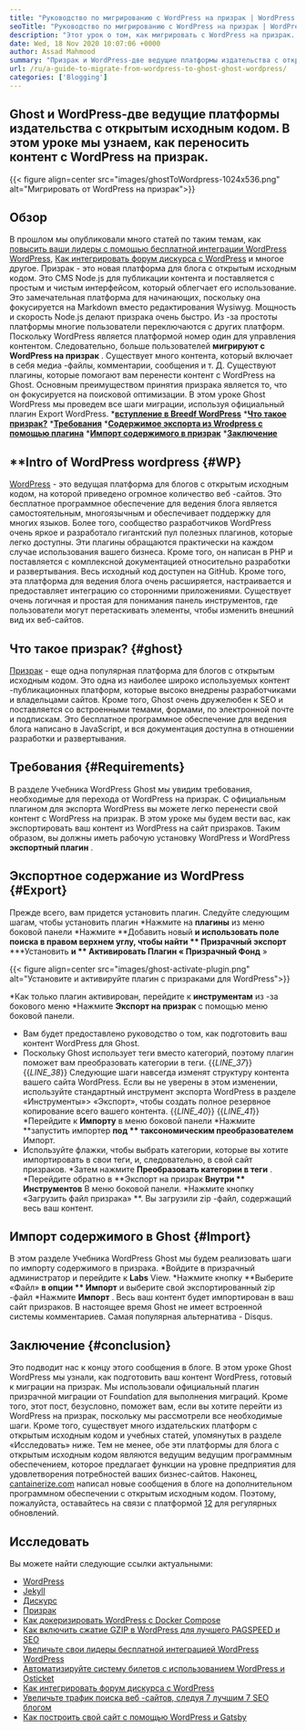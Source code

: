 ```yaml
---
title: "Руководство по мигрированию с WordPress на призрак | WordPress Ghost" 
seoTitle: "Руководство по мигрированию с WordPress на призрак | WordPress Ghost" 
description: "Этот урок о том, как мигрировать с WordPress на призрак. Мы узнаем, как перенести ваши сообщения и страницы на призрака с существующего веб -сайта WordPress." 
date: Wed, 18 Nov 2020 10:07:06 +0000
author: Assad Mahmood
summary: "Призрак и WordPress-две ведущие платформы издательства с открытым исходным кодом. В этом уроке мы узнаем, как переносить контент с WordPress на призрак." 
url: /ru/a-guide-to-migrate-from-wordpress-to-ghost-ghost-wordpress/
categories: ['Blogging']
---
```


## Ghost и WordPress-две ведущие платформы издательства с открытым исходным кодом. В этом уроке мы узнаем, как переносить контент с WordPress на призрак.

{{< figure align=center src="images/ghostToWordpress-1024x536.png" alt="Мигрировать от WordPress на призрак">}}


## Обзор
В прошлом мы опубликовали много статей по таким темам, как [повысить ваши лидеры с помощью бесплатной интеграции WordPress WordPress][1], [Как интегрировать форум дискурса с WordPress][2] и многое другое. Призрак - это новая платформа для блога с открытым исходным кодом. Это CMS Node.js для публикации контента и поставляется с простым и чистым интерфейсом, который облегчает его использование. Это замечательная платформа для начинающих, поскольку она фокусируется на Markdown вместо редактирования Wysiwyg. Мощность и скорость Node.js делают призрака очень быстро. Из -за простоты платформы многие пользователи переключаются с других платформ. Поскольку WordPress является платформой номер один для управления контентом.
Следовательно, больше пользователей **мигрируют с WordPress на призрак** . Существует много контента, который включает в себя медиа -файлы, комментарии, сообщения и т. Д. Существуют плагины, которые помогают вам перенести контент с WordPress на Ghost. Основным преимуществом принятия призрака является то, что он фокусируется на поисковой оптимизации. В этом уроке Ghost WordPress мы проведем все шаги миграции, используя официальный плагин Export WordPress.
  ***[вступление в Breedf WordPress][3]** 
  ***[Что такое призрак?][4]** 
  ***[Требования][5]** 
  ***[Содержимое экспорта из Wrodpress с помощью плагина][6]** 
  ***[Импорт содержимого в призрак][7]** 
  ***[Заключение][8]** 

## **Intro of WordPress  **wordpress**     {#WP}
[WordPress][9] - это ведущая платформа для блогов с открытым исходным кодом, на которой приведено огромное количество веб -сайтов. Это бесплатное программное обеспечение для ведения блога является самостоятельным, многоязычным и обеспечивает поддержку для многих языков. Более того, сообщество разработчиков WordPress очень яркое и разработало гигантский пул полезных плагинов, которые легко доступны. Эти плагины обращаются практически на каждом случае использования вашего бизнеса. Кроме того, он написан в PHP и поставляется с комплексной документацией относительно разработки и развертывания. Весь исходный код доступен на GitHub. Кроме того, эта платформа для ведения блога очень расширяется, настраивается и предоставляет интеграцию со сторонними приложениями. Существует очень логичная и простая для понимания панель инструментов, где пользователи могут перетаскивать элементы, чтобы изменить внешний вид их веб-сайтов.

## **Что такое призрак?**    {#ghost}
[Призрак][10] - еще одна популярная платформа для блогов с открытым исходным кодом. Это одна из наиболее широко используемых контент -публикационных платформ, которые высоко внедрены разработчиками и владельцами сайтов. Кроме того, Ghost очень дружелюбен к SEO и поставляется со встроенными темами, формами, по электронной почте и подпискам. Это бесплатное программное обеспечение для ведения блога написано в JavaScript, и вся документация доступна в отношении разработки и развертывания.

## Требования   {#Requirements}
В разделе Учебника WordPress Ghost мы увидим требования, необходимые для перехода от WordPress на призрак. С официальным плагином для экспорта WordPress вы можете легко перенести свой контент с WordPress на призрак. В этом уроке мы будем вести вас, как экспортировать ваш контент из WordPress на сайт призраков. Таким образом, вы должны иметь рабочую установку WordPress и WordPress **экспортный плагин** .

## Экспортное содержание из WordPress   {#Export}
Прежде всего, вам придется установить плагин. Следуйте следующим шагам, чтобы установить плагин
  *Нажмите на **плагины**  из меню боковой панели
  *Нажмите **Добавить новый  **и использовать поле поиска в правом верхнем углу, чтобы найти **  Призрачный экспорт** 
  ***Установить  **и **  Активировать  **Плагин «**  Призрачный Фонд** »

{{< figure align=center src="images/ghost-activate-plugin.png" alt="Установите и активируйте плагин с призраками для WordPress">}}

  *Как только плагин активирован, перейдите к **инструментам**  из -за бокового меню
  *Нажмите **Экспорт на призрак**  с помощью меню боковой панели.
  * Вам будет предоставлено руководство о том, как подготовить ваш контент WordPress для Ghost.
  * Поскольку Ghost использует теги вместо категорий, поэтому плагин поможет вам преобразовать категории в теги.
{{_LINE_37_}}
{{_LINE_38_}}
    Следующие шаги навсегда изменят структуру контента вашего сайта WordPress. Если вы не уверены в этом изменении, используйте стандартный инструмент экспорта WordPress в разделе «Инструменты»> «Экспорт», чтобы создать полное резервное копирование всего вашего контента.
{{_LINE_40_}}
{{_LINE_41_}}
  *Перейдите к **Импорту**  в меню боковой панели
  *Нажмите **запустить импортер  **под **  таксономическим преобразователем**  Импорт.
  * Используйте флажки, чтобы выбрать категории, которые вы хотите импортировать в свои теги, и, следовательно, в свой сайт призраков.
  *Затем нажмите **Преобразовать категории в теги** .
  *Перейдите обратно в **Экспорт на призрак  **Внутри **  Инструментов**  В меню боковой панели.
  *Нажмите кнопку «Загрузить файл призрака» **. Вы загрузили zip -файл, содержащий весь ваш контент.

## Импорт содержимого в Ghost   {#Import}
В этом разделе Учебника WordPress Ghost мы будем реализовать шаги по импорту содержимого в призрака.
  *Войдите в призрачный администратор и перейдите к **Labs**  View.
  *Нажмите кнопку **Выберите «Файл»  **в опции **  Импорт**  и выберите свой экспортированный zip -файл
  *Нажмите **Импорт** . Весь ваш контент будет импортирован в ваш сайт призраков.
В настоящее время Ghost не имеет встроенной системы комментариев. Самая популярная альтернатива - Disqus.

## Заключение   {#conclusion}
Это подводит нас к концу этого сообщения в блоге. В этом уроке Ghost WordPress мы узнали, как подготовить ваш контент WordPress, готовый к миграции на призрак. Мы использовали официальный плагин призрачной миграции от Foundation для выполнения миграций. Кроме того, этот пост, безусловно, поможет вам, если вы хотите перейти из WordPress на призрак, поскольку мы рассмотрели все необходимые шаги. Кроме того, существует много издательских платформ с открытым исходным кодом и учебных статей, упомянутых в разделе «Исследовать» ниже. Тем не менее, обе эти платформы для блога с открытым исходным кодом являются ведущим ведущим программным обеспечением, которое предлагает функции на уровне предприятия для удовлетворения потребностей ваших бизнес-сайтов.
Наконец, [cantainerize.com][11] написал новые сообщения в блоге на дополнительном программном обеспечении с открытым исходным кодом. Поэтому, пожалуйста, оставайтесь на связи с платформой [12] для регулярных обновлений.

## Исследовать
Вы можете найти следующие ссылки актуальными:
  * [WordPress][9]
  * [Jekyll][13]
  * [Дискурс][14]
  * [Призрак][10]
  * [Как докеризировать WordPress с Docker Compose][15]
  * [Как включить сжатие GZIP в WordPress для лучшего PAGSPEED и SEO][16]
  * [Увеличьте свои лидеры бесплатной интеграцией WordPress WordPress][1]
  * [Автоматизируйте систему билетов с использованием WordPress и Osticket][17]
  * [Как интегрировать форум дискурса с WordPress][2]
  * [Увеличьте трафик поиска веб -сайтов, следуя 7 лучшим 7 SEO блогом][18]
  * [Как построить свой сайт с помощью WordPress и Gatsby][19]

  
[1]: https://blog.containerize.com/blogging/civicrm-wordpress-integration-wordpress-tutorial/
[2]: https://blog.containerize.com/blogging/how-to-integrate-discourse-forum-with-wordpress/
[3]: #wp
[4]: #ghost
[5]: #requirements
[6]: #export
[7]: #import
[8]: #conclusion
[9]: https://products.containerize.com/blogging/wordpress/
[10]: https://products.containerize.com/blogging/ghost/
[11]: https://www.containerize.com/
[12]: https://blog.containerize.com/
[13]: https://products.containerize.com/blogging/jekyll/
[14]: https://products.containerize.com/discussion-forum/discourse/
[15]: https://blog.containerize.com/blogging/how-to-dockerize-wordpress-docker-wordpress/
[16]: https://blog.containerize.com/blogging/how-to-enable-gzip-compression-in-wordpress-gzip-wordpress/
[17]: https://blog.containerize.com/blogging/automate-ticketing-system-using-wordpress-and-osticket/
[18]: https://blog.containerize.com/blogging/increase-website-search-traffic-by-following-top-7-seo-blogs/
[19]: https://blog.containerize.com/blogging/how-does-gatsby-integrate-with-wordpress-gatsby-wordpress/
